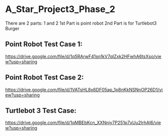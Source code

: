 # A_Star_Project3_Phase_2
There are 2 parts: 1 and 2
1st Part is point robot
2nd Part is for Turtlebot3 Burger
## Point Robot Test Case 1:
https://drive.google.com/file/d/1q5RArwF41sn1kV7qIZxk2HFwhA6tsXso/view?usp=sharing
## Point Robot Test Case 2:
https://drive.google.com/file/d/1VATsHL8x6DF05ap_1p8nKkNSNnOP26D1/view?usp=sharing
## Turtlebot 3 Test Case:
https://drive.google.com/file/d/1qMBEbKcn_XXNniy7P251p7xUu2IrhAl6/view?usp=sharing
